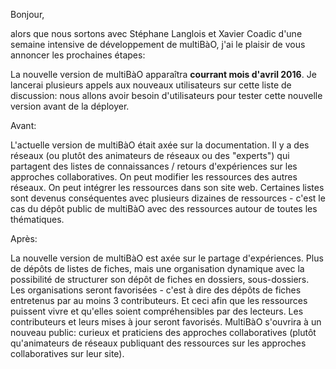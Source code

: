 Bonjour,

alors que nous sortons avec Stéphane Langlois et Xavier Coadic d'une semaine intensive de développement de multiBàO, j'ai le plaisir de vous annoncer les prochaines étapes:

La nouvelle version de multiBàO apparaîtra **courrant mois d'avril 2016**.
Je lancerai plusieurs appels aux nouveaux utilisateurs sur cette liste de discussion: nous allons avoir besoin d'utilisateurs pour tester cette nouvelle version avant de la déployer.

Avant:

L'actuelle version de multiBàO était axée sur la documentation.
Il y a des réseaux (ou plutôt des animateurs de réseaux ou des "experts") qui partagent des listes de connaissances / retours d'expériences sur les approches collaboratives.
On peut modifier les ressources des autres réseaux. On peut intégrer les ressources dans son site web.
Certaines listes sont devenus conséquentes avec plusieurs dizaines de ressources - c'est le cas du dépôt public de multiBàO avec des ressources autour de toutes les thématiques.

Après:

La nouvelle version de multiBàO est axée sur le partage d'expériences.
Plus de dépôts de listes de fiches, mais une organisation dynamique avec la possibilité de structurer son dépôt de fiches en dossiers, sous-dossiers.
Les organisations seront favorisées - c'est à dire des dépôts de fiches entretenus par au moins 3 contributeurs. Et ceci afin que les ressources puissent vivre et qu'elles soient compréhensibles par des lecteurs.
Les contributeurs et leurs mises à jour seront favorisés.
MultiBàO s'ouvrira à un nouveau public: curieux et praticiens des approches collaboratives (plutôt qu'animateurs de réseaux publiquant des ressources sur les approches collaboratives sur leur site).
